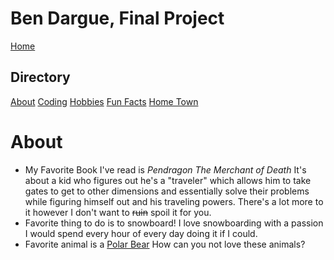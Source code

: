 # **Ben Dargue, Final Project**
[Home](https://github.com/keysor/Final/blob/main/README.md)   
## Directory 
[About](https://github.com/keysor/Final/blob/main/about.md)  [Coding](https://github.com/keysor/Final/blob/main/coding.md)  [Hobbies](https://github.com/keysor/Final/blob/main/hobbies.md)  [Fun Facts](https://github.com/keysor/Final/blob/main/funfacts.md) [Home Town](https://github.com/keysor/Final/blob/main/hometown.md)
# About

* My Favorite Book I've read is *Pendragon The Merchant of Death* It's about a kid who figures out he's a "traveler" which allows him to take gates to get to other dimensions and essentially solve their problems while figuring himself out and his traveling powers. There's a lot more to it however I don't want to ~~ruin~~ spoil it for you.
* Favorite thing to do is to snowboard! I love snowboarding with a passion I would spend every hour of every day doing it if I could.
* Favorite animal is a [Polar Bear](https://i.insider.com/5e4c641b69692c00533ecf1b?width=1100&format=jpeg&auto=webp) How can you not love these animals?
